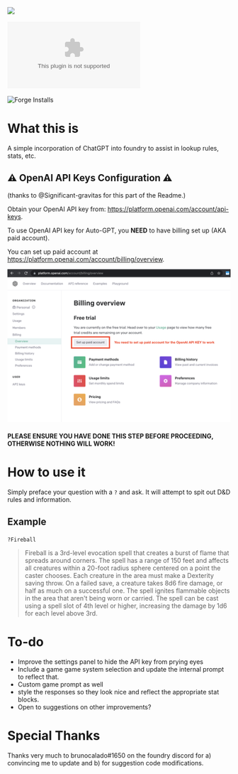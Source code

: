 ![](https://img.shields.io/badge/Foundry-v10-informational)
<!--- Downloads @ Latest Badge -->
<!--- replace <user>/<repo> with your username/repository -->
![Latest Release Download Count](https://img.shields.io/github/downloads/ctbritt/gpt4-dnd5e/latest/module.zip)

<!--- Forge Bazaar Install % Badge -->
<!--- replace <your-module-name> with the `name` in your manifest -->
![Forge Installs](https://img.shields.io/badge/dynamic/json?label=Forge%20Installs&query=package.installs&suffix=%25&url=https%3A%2F%2Fforge-vtt.com%2Fapi%2Fbazaar%2Fpackage%2Fgpt4-dnd5e&colorB=4aa94a)


# What this is
A simple incorporation of ChatGPT into foundry to assist in lookup rules, stats, etc.

## ⚠️ OpenAI API Keys Configuration ⚠️
(thanks to @Significant-gravitas for this part of the Readme.)

Obtain your OpenAI API key from: https://platform.openai.com/account/api-keys.

To use OpenAI API key for Auto-GPT, you **NEED** to have billing set up (AKA paid account).

You can set up paid account at https://platform.openai.com/account/billing/overview.

![For OpenAI API key to work, set up paid account at OpenAI API > Billing](imgs/openai-api-key-billing-paid-account.png)

#### **PLEASE ENSURE YOU HAVE DONE THIS STEP BEFORE PROCEEDING, OTHERWISE NOTHING WILL WORK!**

# How to use it
Simply preface your question with a `?` and ask. It will attempt to spit out D&D rules and information.

## Example
`?Fireball`

>Fireball is a 3rd-level evocation spell that creates a burst of flame that spreads around corners. The spell has a range of 150 feet and affects all creatures within a 20-foot radius sphere centered on a point the caster chooses. Each creature in the area must make a Dexterity saving throw. On a failed save, a creature takes 8d6 fire damage, or half as much on a successful one. The spell ignites flammable objects in the area that aren't being worn or carried. The spell can be cast using a spell slot of 4th level or higher, increasing the damage by 1d6 for each level above 3rd.

# To-do
- Improve the settings panel to hide the API key from prying eyes
- Include a game game system selection and update the internal prompt to reflect that.
- Custom game prompt as well
- style the responses so they look nice and reflect the appropriate stat blocks. 
- Open to suggestions on other improvements?

# Special Thanks
Thanks very much to brunocalado#1650 on the foundry discord for a) convincing me to update and b) for suggestion code modifications. 
